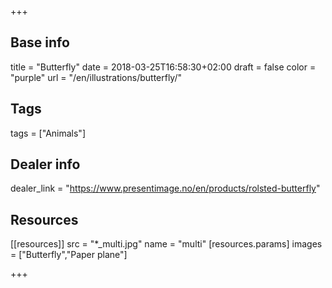 +++

## Base info
title = "Butterfly"
date = 2018-03-25T16:58:30+02:00
draft = false
color = "purple"
url = "/en/illustrations/butterfly/"

## Tags
tags = ["Animals"]

## Dealer info
dealer_link = "https://www.presentimage.no/en/products/rolsted-butterfly"

## Resources
[[resources]]
  src = "*_multi.jpg"
  name = "multi"
 [resources.params]
    images = ["Butterfly","Paper plane"]

+++

